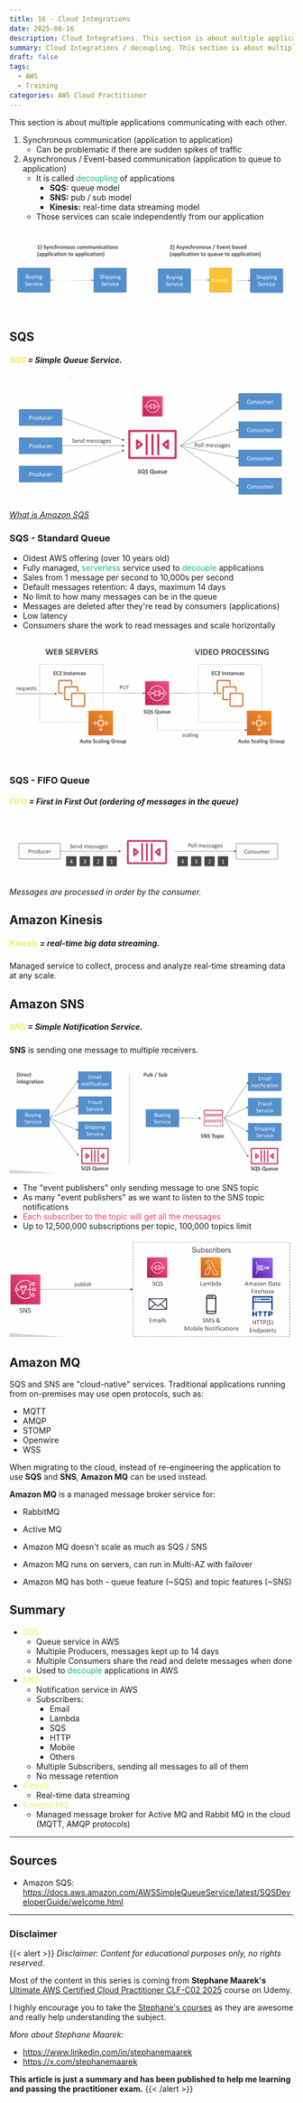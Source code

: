 ```yaml
---
title: 16 - Cloud Integrations
date: 2025-08-16
description: Cloud Integrations. This section is about multiple applications communicating with each other.
summary: Cloud Integrations / decoupling. This section is about multiple applications communicating with each other. SNS, SQS, MQ....
draft: false
tags:
  - AWS
  - Training
categories: AWS Cloud Practitioner
---
```

This section is about multiple applications communicating with each other.

1. Synchronous communication (application to application)
	- Can be problematic if there are sudden spikes of traffic
2. Asynchronous / Event-based communication (application to queue to application)
	- It is called <font color=#10b981>decoupling</font> of applications
		- **SQS:** queue model
		- **SNS:** pub / sub model
		- **Kinesis:** real-time data streaming model
	- Those services can scale independently from our application

![](assets/AWS_Integrations.png)
## SQS

##### <font color=#f1ef63>SQS</font> = Simple Queue Service.

![](assets/AWS_SQS_Queue.png)
_[What is Amazon SQS](https://docs.aws.amazon.com/AWSSimpleQueueService/latest/SQSDeveloperGuide/welcome.html)_
### SQS - Standard Queue

- Oldest AWS offering (over 10 years old)
- Fully managed, <font color=#10b981>serverless</font> service used to <font color=#10b981>decouple</font> applications
- Sales from 1 message per second to 10,000s per second
- Default messages retention: 4 days, maximum 14 days
- No limit to how many messages can be in the queue
- Messages are deleted after they're read by consumers (applications)
- Low latency
- Consumers share the work to read messages and scale horizontally

![](assets/AWS_SQS_Queue2.png)
### SQS - FIFO Queue

##### <font color=#f1ef63>FIFO</font> = First in First Out (ordering of messages in the queue)

![](assets/AWS_SQS_Queue_FIFO.png)
_Messages are processed in order by the consumer._
## Amazon Kinesis

##### <font color=#f1ef63>Kinesis</font> = real-time big data streaming.

Managed service to collect, process and analyze real-time streaming data at any scale.
## Amazon SNS

##### <font color=#f1ef63>SNS</font> = Simple Notification Service.

**SNS** is sending one message to multiple receivers.

![](assets/AWS_SNS1.png)

- The "event publishers" only sending message to one SNS topic
- As many "event publishers" as we want to listen to the SNS topic notifications
- <font color=#f43f5e>Each subscriber to the topic will get all the messages</font>
- Up to 12,500,000 subscriptions per topic, 100,000 topics limit

![](assets/AWS_SNS2.png)
## Amazon MQ

SQS and SNS are "cloud-native" services. Traditional applications running from on-premises may use open protocols, such as:

- MQTT
- AMQP
- STOMP
- Openwire
- WSS

When migrating to the cloud, instead of re-engineering the application to use **SQS** and **SNS**, **Amazon MQ** can be used instead.

**Amazon MQ** is a managed message broker service for:

- RabbitMQ
- Active MQ

- Amazon MQ doesn't scale as much as SQS / SNS
- Amazon MQ runs on servers, can run in Multi-AZ with failover
- Amazon MQ has both - queue feature (~SQS) and topic features (~SNS)
## Summary

- <font color=#f1ef63>SQS</font>
	- Queue service in AWS
	- Multiple Producers, messages kept up to 14 days
	- Multiple Consumers share the read and delete messages when done
	- Used to <font color=#10b981>decouple</font> applications in AWS
- <font color=#f1ef63>SNS</font>
	- Notification service in AWS
	- Subscribers:
		- Email
		- Lambda
		- SQS
		- HTTP
		- Mobile
		- Others
	- Multiple Subscribers, sending all messages to all of them
	- No message retention
- <font color=#f1ef63>Kinesis</font>
	- Real-time data streaming
- <font color=#f1ef63>Amazon MQ</font>
	- Managed message broker for Active MQ and Rabbit MQ in the cloud (MQTT, AMQP protocols)

---
## Sources

- Amazon SQS: https://docs.aws.amazon.com/AWSSimpleQueueService/latest/SQSDeveloperGuide/welcome.html
---
### Disclaimer

{{< alert >}}
_Disclaimer: Content for educational purposes only, no rights reserved._

Most of the content in this series is coming from **Stephane Maarek's** [Ultimate AWS Certified Cloud Practitioner CLF-C02 2025](https://www.udemy.com/course/aws-certified-cloud-practitioner-new/) course on Udemy.

I highly encourage you to take the [Stephane's courses](https://www.udemy.com/user/stephane-maarek/) as they are awesome and really help understanding the subject.

_More about Stephane Maarek:_

- https://www.linkedin.com/in/stephanemaarek
- https://x.com/stephanemaarek

**This article is just a summary and has been published to help me learning and passing the practitioner exam.**
{{< /alert >}}
